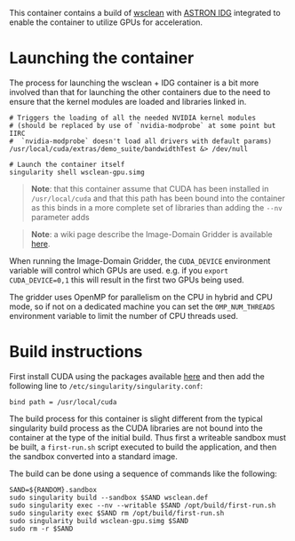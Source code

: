 This container contains a build of [wsclean](https://sourceforge.net/projects/wsclean/)
with [ASTRON IDG](https://gitlab.com/astron-idg/idg) integrated to enable the container
to utilize GPUs for acceleration.

Launching the container
=======================

The process for launching the wsclean + IDG container is a bit more involved than
that for launching the other containers due to the need to ensure that the kernel
modules are loaded and libraries linked in.

```
# Triggers the loading of all the needed NVIDIA kernel modules
# (should be replaced by use of `nvidia-modprobe` at some point but IIRC
#  `nvidia-modprobe` doesn't load all drivers with default params)
/usr/local/cuda/extras/demo_suite/bandwidthTest &> /dev/null

# Launch the container itself
singularity shell wsclean-gpu.simg
```

> **Note**: that this container assume that CUDA has been installed in
`/usr/local/cuda` and that this path has been bound into the container as this binds
in a more complete set of libraries than adding the `--nv` parameter adds

> **Note**: a wiki page describe the Image-Domain Gridder is available
[here](https://sourceforge.net/p/wsclean/wiki/ImageDomainGridder/).

When running the Image-Domain Gridder, the `CUDA_DEVICE` environment variable will
control which GPUs are used.  e.g. if you `export CUDA_DEVICE=0,1` this will result
in the first two GPUs being used.

The gridder uses OpenMP for parallelism on the CPU in hybrid and CPU mode, so if not
on a dedicated machine you can set the `OMP_NUM_THREADS` environment variable to limit
the number of CPU threads used. 

Build instructions
==================

First install CUDA using the packages available [here](https://developer.nvidia.com/cuda-downloads)
and then add the following line to `/etc/singularity/singularity.conf`:

```
bind path = /usr/local/cuda
```

The build process for this container is slight different from the typical singularity
build process as the CUDA libraries are not bound into the container at the type of
the initial build.  Thus first a writeable sandbox must be built, a `first-run.sh`
script executed to build the application, and then the sandbox converted into a
standard image.

The build can be done using a sequence of commands like the following:

```
SAND=${RANDOM}.sandbox
sudo singularity build --sandbox $SAND wsclean.def
sudo singularity exec --nv --writable $SAND /opt/build/first-run.sh
sudo singularity exec $SAND rm /opt/build/first-run.sh
sudo singularity build wsclean-gpu.simg $SAND
sudo rm -r $SAND
```

